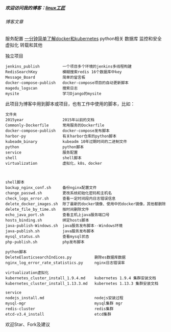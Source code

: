 ##### 欢迎访问我的博客：[linux工匠](http://www.bbotte.com)

###### 博客文章
服务配置
[一分钟简单了解docker和kubernetes](https://bbotte.github.io/serviceconfig/a-minute-to-learn-about-docker-and-kubernetes)
python相关
数据库
监控和安全
虚拟化
转载和其他




独立项目

```
jenkins_publish          一个项目多个环境的jenkins多线程构建
RedisSearchKey           模糊搜索redis 16个数据库中key
Message_Board            简单的留言板
docker-compose-publish   docker-compose项目的自动更新脚本
magedu_logscan           搜索日志
mysite                   学习Django的mysite
```

此项目为博客中用到脚本或项目，也有工作中使用的脚本，比如：

```
文件夹
2015year                 2015年以前的文档
Commonly-Dockerfile      常用服务的Dockerfile
docker-compose-publish   docker-compose发布脚本
harbor-py                有关harbor仓库的python脚本
kubeadm_binary           kubeadm 10年过期时间的二进制文件
python                   python脚本
service                  服务配置
shell                    shell脚本
virtualization           虚拟化，k8s、docker



shell脚本
backup_nginx_conf.sh     备份nginx配置文件
change_passwd.sh         更改系统初始化密码和主机名 
check_logs_error.sh	     查看一定时间段内日志错误信息
delete_docker_images.sh	 除了最新的docker镜像、使用中的docker镜像，其他都删除
delete_file_by_time.sh	 按时间删除文件
echo_java_port.sh	     查看主机上java服务端口号
hosts_binding.sh	     绑定hosts脚本
java-publish-Windows.sh	 java服务发布脚本--Windows环境
java-publish.sh	         java服务发布脚本
mysql_status.sh	         查看mysql状态
php-publish.sh           php发布脚本

python脚本
DeleteElasticsearchIndices.py          删除es数据库数据
nginx_log_error_rate_statistics.py     nginx日志错误率

virtualization虚拟化
kubernetes_cluster_install_1.9.4.md    kubernetes 1.9.4 集群安装文档
kubernetes_cluster_install_1.13.3.md   kubernetes 1.13.3 集群安装文档

service
nodejs_install.md                      nodejs安装过程
mysql-mgr                              mysql集群 mgr
redis-cluster                          redis集群
etcd-v3.4_install                      etcd集群

```

欢迎Star、Fork及建议
